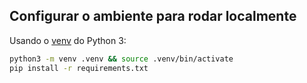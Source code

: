 ## Configurar o ambiente para rodar localmente

Usando o [venv](https://docs.python.org/3/library/venv.html) do Python 3:

```sh
python3 -m venv .venv && source .venv/bin/activate
pip install -r requirements.txt
```